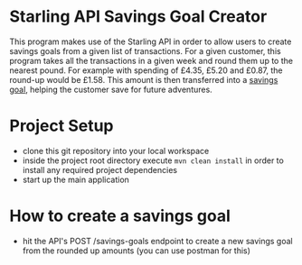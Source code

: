 # Starling API Savings Goal Creator

This program makes use of the Starling API in order to allow users to create savings goals from a given list of transactions.
For a given customer, this program takes all the transactions in a given week and round them up to the nearest pound. 
For example with spending of £4.35, £5.20 and £0.87, the round-up would be £1.58. 
This amount is then transferred into a [savings goal](https://www.starlingbank.com/blog/introducing-goals/), helping the customer save for future adventures.

# Project Setup

- clone this git repository into your local workspace
- inside the project root directory execute `mvn clean install` in order to install any required project dependencies
- start up the main application

# How to create a savings goal

- hit the API's POST /savings-goals endpoint to create a new savings goal from the rounded up amounts (you can use postman for this)
